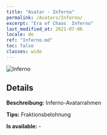 ```yaml
---
title: "Avatar - Inferno"
permalink: /Avatars/Inferno/
excerpt: "Era of Chaos  Inferno"
last_modified_at: 2021-07-06
locale: de
ref: "Inferno.md"
toc: false
classes: wide
---
```

 ![Inferno](/images/a/avatarFrame_3.png)

## Details

 **Beschreibung:** Inferno-Avatarrahmen 

 **Tips:** Fraktionsbelohnung 

 **Is available:**  - 

